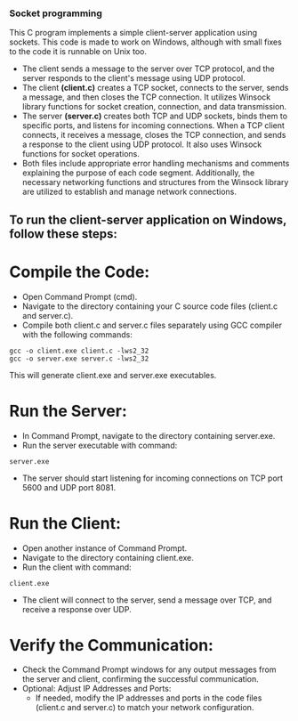 ### Socket programming

This C program implements a simple client-server application using sockets. This code is made to work on Windows, although with small fixes to the code it is runnable on Unix too.
- The client sends a message to the server over TCP protocol, and the server responds to the client's message using UDP protocol.
- The client __(client.c)__ creates a TCP socket, connects to the server, sends a message, and then closes the TCP connection. It utilizes Winsock library functions for socket creation, connection, and data transmission.
- The server __(server.c)__ creates both TCP and UDP sockets, binds them to specific ports, and listens for incoming connections. When a TCP client connects, it receives a message, closes the TCP connection, and sends a response to the client     using UDP protocol. It also uses Winsock functions for socket operations.
- Both files include appropriate error handling mechanisms and comments explaining the purpose of each code segment. Additionally, the necessary networking functions and structures from the Winsock library are utilized to establish and manage network connections.

## To run the client-server application on Windows, follow these steps:

# Compile the Code:

- Open Command Prompt (cmd).
- Navigate to the directory containing your C source code files (client.c and server.c).
- Compile both client.c and server.c files separately using GCC compiler with the following commands:
```
gcc -o client.exe client.c -lws2_32
gcc -o server.exe server.c -lws2_32
```
This will generate client.exe and server.exe executables.

# Run the Server:

- In Command Prompt, navigate to the directory containing server.exe.
- Run the server executable with command:
```
server.exe
```
- The server should start listening for incoming connections on TCP port 5600 and UDP port 8081.

# Run the Client:

- Open another instance of Command Prompt.
- Navigate to the directory containing client.exe.
- Run the client with command:
```
client.exe
```
- The client will connect to the server, send a message over TCP, and receive a response over UDP.

# Verify the Communication:

- Check the Command Prompt windows for any output messages from the server and client, confirming the successful communication.
- Optional: Adjust IP Addresses and Ports:
  - If needed, modify the IP addresses and ports in the code files (client.c and server.c) to match your network configuration.
